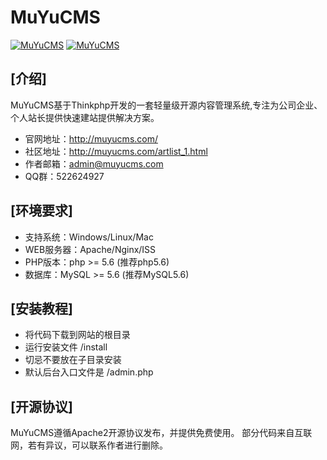 # MuYuCMS

[![MuYuCMS](https://img.shields.io/badge/license-Apache%202-blue.svg)](http://www.muyucms.com/artlist_1.html)
[![MuYuCMS](https://img.shields.io/badge/MuYuCMS-1.0-brightgreen.svg)](http://www.muyucms.com/artlist_1.html)

## [介绍]
MuYuCMS基于Thinkphp开发的一套轻量级开源内容管理系统,专注为公司企业、个人站长提供快速建站提供解决方案。

- 官网地址：http://muyucms.com/
- 社区地址：http://muyucms.com/artlist_1.html
- 作者邮箱：admin@muyucms.com
- QQ群：522624927

## [环境要求]
- 支持系统：Windows/Linux/Mac
- WEB服务器：Apache/Nginx/ISS
- PHP版本：php >= 5.6 (推荐php5.6)
- 数据库：MySQL >= 5.6 (推荐MySQL5.6)

## [安装教程]
- 将代码下载到网站的根目录
- 运行安装文件 /install
- 切忌不要放在子目录安装
- 默认后台入口文件是 /admin.php

## [开源协议]
MuYuCMS遵循Apache2开源协议发布，并提供免费使用。 
部分代码来自互联网，若有异议，可以联系作者进行删除。
